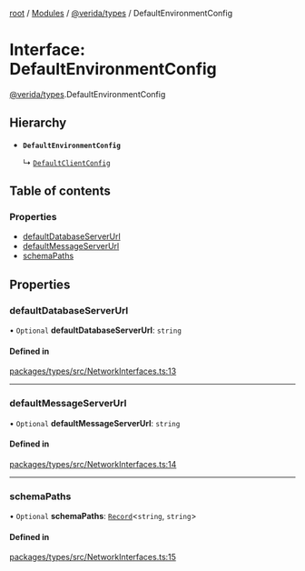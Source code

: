 [root](../README.md) / [Modules](../modules.md) / [@verida/types](../modules/verida_types.md) / DefaultEnvironmentConfig

# Interface: DefaultEnvironmentConfig

[@verida/types](../modules/verida_types.md).DefaultEnvironmentConfig

## Hierarchy

- **`DefaultEnvironmentConfig`**

  ↳ [`DefaultClientConfig`](verida_types.DefaultClientConfig.md)

## Table of contents

### Properties

- [defaultDatabaseServerUrl](verida_types.DefaultEnvironmentConfig.md#defaultdatabaseserverurl)
- [defaultMessageServerUrl](verida_types.DefaultEnvironmentConfig.md#defaultmessageserverurl)
- [schemaPaths](verida_types.DefaultEnvironmentConfig.md#schemapaths)

## Properties

### defaultDatabaseServerUrl

• `Optional` **defaultDatabaseServerUrl**: `string`

#### Defined in

[packages/types/src/NetworkInterfaces.ts:13](https://github.com/verida/verida-js/blob/a690f60/packages/types/src/NetworkInterfaces.ts#L13)

___

### defaultMessageServerUrl

• `Optional` **defaultMessageServerUrl**: `string`

#### Defined in

[packages/types/src/NetworkInterfaces.ts:14](https://github.com/verida/verida-js/blob/a690f60/packages/types/src/NetworkInterfaces.ts#L14)

___

### schemaPaths

• `Optional` **schemaPaths**: [`Record`](../modules/verida_types._internal_.md#record)<`string`, `string`\>

#### Defined in

[packages/types/src/NetworkInterfaces.ts:15](https://github.com/verida/verida-js/blob/a690f60/packages/types/src/NetworkInterfaces.ts#L15)
